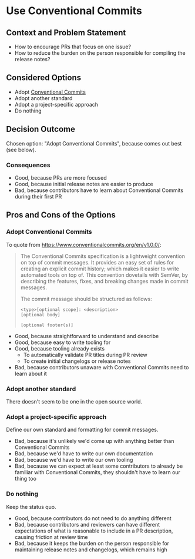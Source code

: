 # Use Conventional Commits

## Context and Problem Statement

* How to encourage PRs that focus on one issue?
* How to reduce the burden on the person responsible for compiling the release notes?

## Considered Options

* Adopt [Conventional Commits](https://www.conventionalcommits.org/en/v1.0.0/)
* Adopt another standard
* Adopt a project-specific approach
* Do nothing

## Decision Outcome

Chosen option: "Adopt Conventional Commits", because comes out best (see below).

### Consequences

* Good, because PRs are more focused
* Good, because initial release notes are easier to produce
* Bad, because contributors have to learn about Conventional Commits during their first PR

## Pros and Cons of the Options

### Adopt Conventional Commits

To quote from https://www.conventionalcommits.org/en/v1.0.0/:

> The Conventional Commits specification is a lightweight convention on top of commit messages. It provides an easy set of rules for creating an explicit commit history; which makes it easier to write automated tools on top of. This convention dovetails with SemVer, by describing the features, fixes, and breaking changes made in commit messages.
>
> The commit message should be structured as follows:
>
> ```
> <type>[optional scope]: <description>
> [optional body]
>
> [optional footer(s)]
> ```

* Good, because straightforward to understand and describe
* Good, because easy to write tooling for
* Good, because tooling already exists
   * To automatically validate PR titles during PR review
   * To create initial changelogs or release notes
* Bad, because contributors unaware with Conventional Commits need to learn about it

### Adopt another standard

There doesn't seem to be one in the open source world.

### Adopt a project-specific approach

Define our own standard and formatting for commit messages.

* Bad, because it's unlikely we'd come up with anything better than Conventional Commits
* Bad, because we'd have to write our own documentation
* Bad, because we'd have to write our own tooling
* Bad, because we can expect at least some contributors to already be familiar with Conventional Commits, they shouldn't have to learn our thing too

### Do nothing

Keep the status quo.

* Good, because contributors do not need to do anything different
* Bad, because contributors and reviewers can have different expectations of what is reasonable to include in a PR description, causing friction at review time
* Bad, because it keeps the burden on the person responsible for maintaining release notes and changelogs, which remains high
